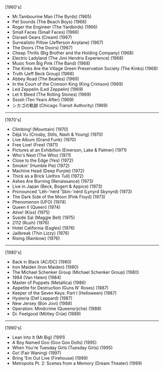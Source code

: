 [1960's]
- Mr.Tambourine Man (The Byrds) (1965)
- Pet Sounds (The Beach Boys) (1966)
- Roger the Engineer (The Yardbirds) (1966)
- Small Faces (Small Faces) (1966)
- Disraeli Gears (Cream) (1967)
- Surrealistic Pillow (Jefferson Airplane) (1967)
- The Doors (The Doors) (1967)
- Cheap Thrills (Big Brother and the Holding Company) (1968)
- Electric Ladyland (The Jimi Hendrix Experience) (1968)
- Music from Big Pink (The Band) (1968)
- The Kinks Are the Village Green Preservation Society (The Kinks) (1968)
- Truth (Jeff Beck Group) (1968)
- Abbey Road (The Beatles) (1969)
- In the Court of the Crimson King (King Crimson) (1969)
- Led Zeppelin (Led Zeppelin) (1969)
- Let It Bleed (The Rolling Stones) (1969)
- Ssssh (Ten Years After) (1969)
- シカゴの軌跡 (Chicago Transit Authority) (1969)
---
[1970's]
- Climbing! (Mountain) (1970)
- Déjà Vu (Crosby, Stills, Nash & Young) (1970)
- Live Album (Grand Funk) (1970)
- Free Live! (Free) (1971)
- Pictures at an Exhibition (Emerson, Lake & Palmer) (1971)
- Who's Next (The Who) (1971)
- Close to the Edge (Yes) (1972)
- Smokin' (Humble Pie) (1972)
- Machine Head (Deep Purple) (1972)
- Thick as a Brick (Jethro Tull) (1972)
- Ashes Are Burning (Renaissance) (1973)
- Live in Japan (Beck, Bogert & Appice) (1973)
- Pronounced 'Lĕh-'nérd 'Skin-'nérd (Lynyrd Skynyrd) (1973)
- The Dark Side of the Moon (Pink Floyd) (1973)
- Phenomenon (UFO) (1974)
- Queen II (Queen) (1974)
- Alive! (Kiss) (1975)
- Suside Sal (Maggie Bell) (1975)
- 2112 (Rush) (1976)
- Hotel California (Eagles) (1976)
- Jailbreak (Thin Lizzy) (1976)
- Rising (Rainbow) (1976)
---
[1980's]
- Back in Black (AC/DC) (1980)
- Iron Maiden (Iron Maiden) (1980)
- The Michael Schenker Group (Michael Schenker Group) (1980)
- 1984 (Van Halen) (1984)
- Master of Puppets (Metallica) (1986)
- Appetite for Destruction (Guns N' Roses) (1987)
- Keeper of the Seven Keys: Part I (Helloween) (1987)
- Hysteria (Def Leppard) (1987)
- New Jersey (Bon Jovi) (1988)
- Operation: Mindcrime (Queensrÿche) (1988)
- Dr. Feelgood (Mötley Crüe) (1989)
---
[1990's]
- Lean Into It (Mr.Big) (1991)
- A Boy Named Goo (Goo Goo Dolls) (1995)
- When You're Tuesday Girls (Tuesday Girls) (1995)
- Go! (Fair Waning) (1997)
- Bring 'Em Out Live (Firehouse) (1999)
- Metropolis Pt. 2: Scenes from a Memory (Dream Theater) (1999)
